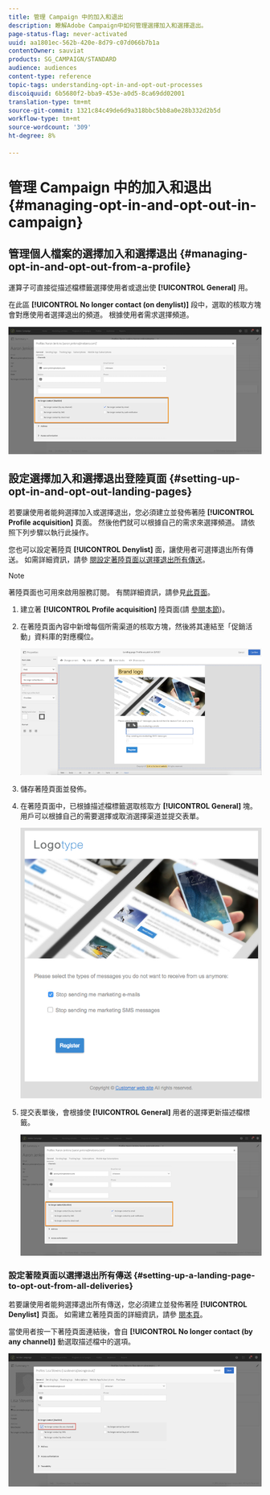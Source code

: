 ```yaml
---
title: 管理 Campaign 中的加入和退出
description: 瞭解Adobe Campaign中如何管理選擇加入和選擇退出。
page-status-flag: never-activated
uuid: aa1801ec-562b-420e-8d79-c07d066b7b1a
contentOwner: sauviat
products: SG_CAMPAIGN/STANDARD
audience: audiences
content-type: reference
topic-tags: understanding-opt-in-and-opt-out-processes
discoiquuid: 6b5680f2-bba9-453e-a0d5-8ca69dd02001
translation-type: tm+mt
source-git-commit: 1321c84c49de6d9a318bbc5bb8a0e28b332d2b5d
workflow-type: tm+mt
source-wordcount: '309'
ht-degree: 8%

---
```



# 管理 Campaign 中的加入和退出{#managing-opt-in-and-opt-out-in-campaign}

## 管理個人檔案的選擇加入和選擇退出 {#managing-opt-in-and-opt-out-from-a-profile}

運算子可直接從描述檔標籤選擇使用者或退出使 **[!UICONTROL General]** 用。

在此區 **[!UICONTROL No longer contact (on denylist)]** 段中，選取的核取方塊會對應使用者選擇退出的頻道。 根據使用者需求選擇頻道。

![](assets/optin_landingpage_3.png)

## 設定選擇加入和選擇退出登陸頁面 {#setting-up-opt-in-and-opt-out-landing-pages}

若要讓使用者能夠選擇加入或選擇退出，您必須建立並發佈著陸 **[!UICONTROL Profile acquisition]** 頁面。 然後他們就可以根據自己的需求來選擇頻道。 請依照下列步驟以執行此操作。

您也可以設定著陸頁 **[!UICONTROL Denylist]** 面，讓使用者可選擇退出所有傳送。 如需詳細資訊，請參 [閱設定著陸頁面以選擇退出所有傳送](#setting-up-a-landing-page-to-opt-out-from-all-deliveries)。

>[!NOTE]
>
>著陸頁面也可用來啟用服務訂閱。 有關詳細資訊，請參見[此頁面](../../channels/using/configuring-landing-page.md#linking-a-landing-page-to-a-service)。

1. 建立著 **[!UICONTROL Profile acquisition]** 陸頁面(請 [參閱本節](../../channels/using/getting-started-with-landing-pages.md))。
1. 在著陸頁面內容中新增每個所需渠道的核取方塊，然後將其連結至「促銷活動」資料庫的對應欄位。

   ![](assets/optin_landingpage_1.png)

1. 儲存著陸頁面並發佈。
1. 在著陸頁面中，已根據描述檔標籤選取核取方 **[!UICONTROL General]** 塊。 用戶可以根據自己的需要選擇或取消選擇渠道並提交表單。

   ![](assets/optin_landingpage_2.png)

1. 提交表單後，會根據使 **[!UICONTROL General]** 用者的選擇更新描述檔標籤。

   ![](assets/optin_landingpage_3.png)

### 設定著陸頁面以選擇退出所有傳送 {#setting-up-a-landing-page-to-opt-out-from-all-deliveries}

若要讓使用者能夠選擇退出所有傳送，您必須建立並發佈著陸 **[!UICONTROL Denylist]** 頁面。 如需建立著陸頁面的詳細資訊，請參 [閱本頁](../../channels/using/getting-started-with-landing-pages.md)。

當使用者按一下著陸頁面連結後，會自 **[!UICONTROL No longer contact (by any channel)]** 動選取描述檔中的選項。

![](assets/blocklisting_allchannels.png)

